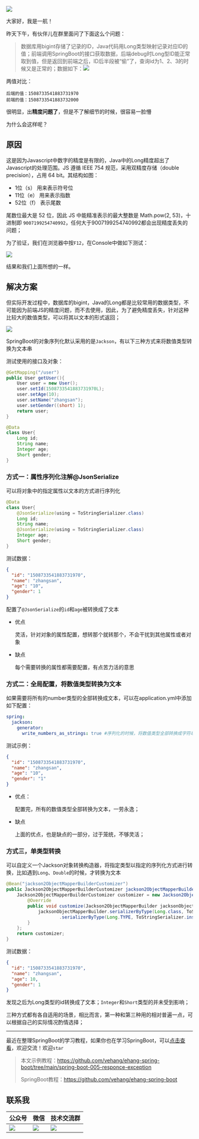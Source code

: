 ![](https://cdn.jsdelivr.net/gh/mbb2100/picgo_imgs/image-20220329221904418.png)

大家好，我是一航！

昨天下午，有伙伴儿在群里面问了下面这么个问题：

> 数据库用bigint存储了记录的ID，Java代码用Long类型映射记录对应ID的值；前端调用SpringBoot的接口获取数据，后端debug时Long型ID能正常取到值，但是返回到前端之后，ID后半段被“偷”了，查询id为1、2、3的时候又是正常的；数据如下：![](https://cdn.jsdelivr.net/gh/mbb2100/picgo_imgs/image-20220329184554320.png)

两值对比：

```
后端的值：1508733541883731970
前端的值：1508733541883732000
```

很明显，出**精度问题了**，但是不了解细节的时候，很容易一脸懵



为什么会这样呢？

## 原因

这是因为Javascript中数字的精度是有限的，Java中的Long精度超出了Javascript的处理范围。JS 遵循 IEEE 754 规范，采用双精度存储（double precision），占用 64 bit。其结构如图：

- 1位（s） 用来表示符号位
- 11位（e） 用来表示指数
- 52位（f） 表示尾数

尾数位最大是 52 位，因此 JS 中能精准表示的最大整数是 Math.pow(2, 53)，十进制即 `9007199254740992`，任何大于9007199254740992都会出现精度丢失的问题；

为了验证，我们在浏览器中按`F12`，在Console中做如下测试：

![](https://cdn.jsdelivr.net/gh/mbb2100/picgo_imgs/image-20220329185614415.png)

结果和我们上面所想的一样。



## 解决方案

但实际开发过程中，数据库的bigint，Java的Long都是比较常用的数据类型，不可能因为前端JS的精度问题，而不去使用，因此，为了避免精度丢失，针对这种比较大的数值类型，可以将其以文本的形式返回；

![](https://cdn.jsdelivr.net/gh/mbb2100/picgo_imgs/image-20220329222726931.png)

SpringBoot的对象序列化默认采用的是`Jackson`，有以下三种方式来将数值类型转换为文本串

测试使用的接口及对象：

```java
@GetMapping("/user")
public User getUser(){
    User user = new User();
    user.setId(1508733541883731970L);
    user.setAge(10);
    user.setName("zhangsan");
    user.setGender((short) 1);
    return user;
}

@Data
class User{
    Long id;
    String name;
    Integer age;
    Short gender;
}
```

### 方式一：属性序列化注解@JsonSerialize

可以将对象中的指定属性以文本的方式进行序列化

```java
@Data
class User{
    @JsonSerialize(using = ToStringSerializer.class)
    Long id;
    String name;
    @JsonSerialize(using = ToStringSerializer.class)
    Integer age;
    Short gender;
}
```

测试数据：

```json
{
  "id": "1508733541883731970",
  "name": "zhangsan",
  "age": "10",
  "gender": 1
}
```

配置了`@JsonSerialize`的`id`和`age`被转换成了文本

- 优点

  灵活，针对对象的属性配置，想转那个就转那个，不会干扰到其他属性或者对象

- 缺点

  每个需要转换的属性都需要配置，有点苦力活的意思



### 方式二：全局配置，将数值类型转换为文本

如果需要将所有的number类型的全部转换成文本，可以在application.yml中添加如下配置：

```yaml
spring:
  jackson:
    generator:
      write_numbers_as_strings: true #序列化的时候，将数值类型全部转换成字符串返回
```

测试示例：

```json
{
  "id": "1508733541883731970",
  "name": "zhangsan",
  "age": "10",
  "gender": "1"
}
```

- 优点：

  配置完，所有的数值类型全部转换为文本，一劳永逸；

- 缺点

  上面的优点，也是缺点的一部分，过于笼统，不够灵活；



### 方式三，单类型转换

可以自定义一个Jackson对象转换构造器，将指定类型以指定的序列化方式进行转换，比如遇到`Long`、`Double`的时候，才转换为文本

```java
@Bean("jackson2ObjectMapperBuilderCustomizer")
public Jackson2ObjectMapperBuilderCustomizer jackson2ObjectMapperBuilderCustomizer() {
    Jackson2ObjectMapperBuilderCustomizer customizer = new Jackson2ObjectMapperBuilderCustomizer() {
        @Override
        public void customize(Jackson2ObjectMapperBuilder jacksonObjectMapperBuilder) {
            jacksonObjectMapperBuilder.serializerByType(Long.class, ToStringSerializer.instance)
                    .serializerByType(Long.TYPE, ToStringSerializer.instance);
        }
    };
    return customizer;
}
```

测试数据：

```json
{
  "id": "1508733541883731970",
  "name": "zhangsan",
  "age": 10,
  "gender": 1
}
```

发现之后为Long类型的id转换成了文本；`Integer`和`Short`类型的并未受到影响；

三种方式都有各自适用的场景，相比而言，第一种和第三种用的相对普遍一点，可以根据自己的实际情况酌情选择；


---

最近在整理SpringBoot的学习教程，如果你也在学习SpringBoot，可以[点击查看](https://github.com/vehang/ehang-spring-boot)，欢迎交流！欢迎`star`

> 本文示例教程：https://github.com/vehang/ehang-spring-boot/tree/main/spring-boot-005-responce-exception
>
> SpringBoot教程：https://github.com/vehang/ehang-spring-boot

## 联系我

| 公众号                                                       | 微信                                                         | 技术交流群                                                   |
| ------------------------------------------------------------ | ------------------------------------------------------------ | ------------------------------------------------------------ |
| ![](https://cdn.jsdelivr.net/gh/mbb2100/picgo_imgs/gzh_px_2022-03-21+23_04_24.png) | ![](https://cdn.jsdelivr.net/gh/mbb2100/picgo_imgs/wechat_px_2022-03-21+23_05_51.jpeg) | ![](https://cdn.jsdelivr.net/gh/mbb2100/picgo_imgs/group_px_2022-03-21+23_07_35.jpeg) |






